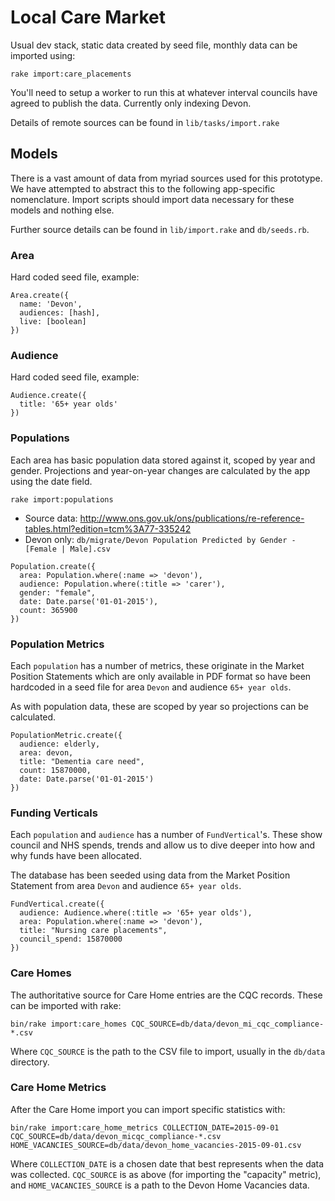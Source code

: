 # Local Care Market

Usual dev stack, static data created by seed file, monthly data can be imported using:

```
rake import:care_placements
```

You'll need to setup a worker to run this at whatever interval councils have agreed to publish the data. Currently only indexing Devon.

Details of remote sources can be found in `lib/tasks/import.rake`

## Models

There is a vast amount of data from myriad sources used for this prototype. We have attempted to abstract this to the following app-specific nomenclature. Import scripts should import data necessary for these models and nothing else.

Further source details can be found in `lib/import.rake` and `db/seeds.rb`.

### Area

Hard coded seed file, example:

```
Area.create({
  name: 'Devon',
  audiences: [hash],
  live: [boolean]
})
```

### Audience

Hard coded seed file, example:

```
Audience.create({
  title: '65+ year olds'
})
```

### Populations

Each area has basic population data stored against it, scoped by year and gender. Projections and year-on-year changes are calculated by the app using the date field.

```
rake import:populations
```

- Source data: http://www.ons.gov.uk/ons/publications/re-reference-tables.html?edition=tcm%3A77-335242
- Devon only: `db/migrate/Devon Population Predicted by Gender - [Female | Male].csv`

```
Population.create({
  area: Population.where(:name => 'devon'),
  audience: Population.where(:title => 'carer'),
  gender: "female",
  date: Date.parse('01-01-2015'),
  count: 365900
})
```

### Population Metrics

Each `population` has a number of metrics, these originate in the Market Position Statements which are only available in PDF format so have been hardcoded in a seed file for area `Devon` and audience `65+ year olds`.

As with population data, these are scoped by year so projections can be calculated.

```
PopulationMetric.create({
  audience: elderly,
  area: devon,
  title: "Dementia care need",
  count: 15870000,
  date: Date.parse('01-01-2015')
})
```

### Funding Verticals

Each `population` and `audience` has a number of `FundVertical`'s. These show council and NHS spends, trends and allow us to dive deeper into how and why funds have been allocated.

The database has been seeded using data from the Market Position Statement from  area `Devon` and audience `65+ year olds`.

```
FundVertical.create({
  audience: Audience.where(:title => '65+ year olds'),
  area: Population.where(:name => 'devon'),
  title: "Nursing care placements",
  council_spend: 15870000
})
```

### Care Homes

The authoritative source for Care Home entries are the CQC records. These can be imported with rake:

```
bin/rake import:care_homes CQC_SOURCE=db/data/devon_mi_cqc_compliance-*.csv
```

Where `CQC_SOURCE` is the path to the CSV file to import, usually in the `db/data` directory.

### Care Home Metrics

After the Care Home import you can import specific statistics with:

```
bin/rake import:care_home_metrics COLLECTION_DATE=2015-09-01 CQC_SOURCE=db/data/devon_micqc_compliance-*.csv HOME_VACANCIES_SOURCE=db/data/devon_home_vacancies-2015-09-01.csv
```

Where `COLLECTION_DATE` is a chosen date that best represents when the data was collected. `CQC_SOURCE` is as above (for importing the "capacity" metric), and `HOME_VACANCIES_SOURCE` is a path to the Devon Home Vacancies data.
